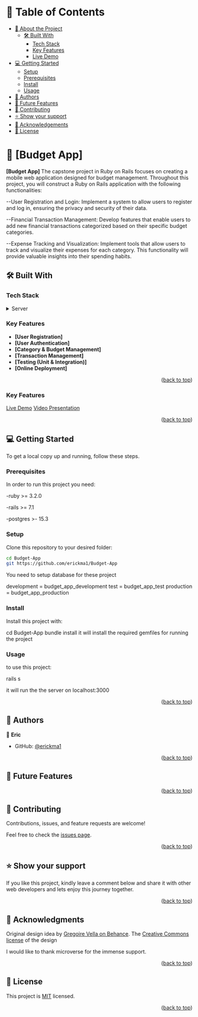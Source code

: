 
<!-- TABLE OF CONTENTS -->

# 📗 Table of Contents

- [📖 About the Project](#about-project)
  - [🛠 Built With](#built-with)
    - [Tech Stack](#tech-stack)
    - [Key Features](#key-features)
    - [Live Demo](#live-demo)
- [💻 Getting Started](#getting-started)
  - [Setup](#setup)
  - [Prerequisites](#prerequisites)
  - [Install](#install)
  - [Usage](#usage)
- [👥 Authors](#authors)
- [🔭 Future Features](#future-features)
- [🤝 Contributing](#contributing)
- [⭐️ Show your support](#support)
- [🙏 Acknowledgements](#acknowledgements)
- [📝 License](#license)

<!-- PROJECT DESCRIPTION -->

# 📖 [Budget App] <a name="about-project"></a>

**[Budget App]** The capstone project in Ruby on Rails focuses on creating a mobile web application designed for budget management. Throughout this project, you will construct a Ruby on Rails application with the following functionalities:

--User Registration and Login: Implement a system to allow users to register and log in, ensuring the privacy and security of their data.

--Financial Transaction Management: Develop features that enable users to add new financial transactions categorized based on their specific budget categories.

--Expense Tracking and Visualization: Implement tools that allow users to track and visualize their expenses for each category. This functionality will provide valuable insights into their spending habits.

## 🛠 Built With <a name="built-with"></a>

### Tech Stack <a name="tech-stack"></a>

<details>
  <summary>Server</summary>
  <ul>
     <li><a href="https://www.ruby-lang.org/en/">Ruby</a></li>
    <li><a href="https://rubyonrails.org/">Rails</a></li>
  </ul>
  <summary>Database</summary>
  <ul>
     <li><a href="https://www.postgresql.org/">Postgres</a></li>
   </ul>
</details>

<!-- Features -->

### Key Features <a name="key-features"></a>

- **[User Registration]**
- **[User Authentication]**
- **[Category & Budget Management]**
- **[Transaction Management]**
- **[Testing (Unit & Integration)]**
- **[Online Deployment]**

<p align="right">(<a href="#readme-top">back to top</a>)</p>

<!-- Live Demo -->

### Key Features <a name="live-demo"></a>

<a href="https://budget-app-ror2.onrender.com/">Live Demo</a>
<a href="https://www.loom.com/share/69713d0147f5417f8027599b8a2e802f">Video Presentation</a>


<p align="right">(<a href="#readme-top">back to top</a>)</p>

<!-- GETTING STARTED -->

## 💻 Getting Started <a name="getting-started"></a>

To get a local copy up and running, follow these steps.

### Prerequisites

In order to run this project you need:

-ruby >= 3.2.0

-rails >= 7.1

-postgres >- 15.3

### Setup

Clone this repository to your desired folder:

```sh
cd Budget-App
git https://github.com/erickma1/Budget-App
```

You need to setup database for these project

  development = budget_app_development
  test        = budget_app_test
  production  = budget_app_production

### Install

Install this project with:

  cd Budget-App
  bundle install
it will install the required gemfiles for running the project


### Usage

to use this project:

   rails s

it will run the the server on localhost:3000

<p align="right">(<a href="#readme-top">back to top</a>)</p>

<!-- AUTHORS -->

## 👥 Authors <a name="authors"></a>

👤 **Eric**

- GitHub: [@erickma1](https://github.com/erickma1)

<p align="right">(<a href="#readme-top">back to top</a>)</p>

<!-- FUTURE FEATURES -->

## 🔭 Future Features <a name="future-features"></a>


<p align="right">(<a href="#readme-top">back to top</a>)</p>

<!-- CONTRIBUTING -->

## 🤝 Contributing <a name="contributing"></a>

Contributions, issues, and feature requests are welcome!

Feel free to check the [issues page](../../issues/).

<p align="right">(<a href="#readme-top">back to top</a>)</p>

<!-- SUPPORT -->

## ⭐️ Show your support <a name="support"></a>

If you like this project, kindly leave a comment below and share it with other web developers and lets enjoy this journey together.

<p align="right">(<a href="#readme-top">back to top</a>)</p>

<!-- ACKNOWLEDGEMENTS -->

## 🙏 Acknowledgments <a name="acknowledgements"></a>

Original design idea by [Gregoire Vella on Behance](https://www.behance.net/gregoirevella). The [Creative Commons license](https://creativecommons.org/licenses/by-nc/4.0/) of the design 

I would like to thank microverse for the immense support.

<p align="right">(<a href="#readme-top">back to top</a>)</p>

  <!-- LICENSE -->

## 📝 License <a name="license"></a>

This project is [MIT](https://github.com/erickma1/Budget-App/blob/dev/LICENSE) licensed.

<p align="right">(<a href="#readme-top">back to top</a>)</p>
